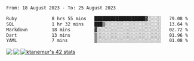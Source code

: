 <!--START_SECTION:waka-->

```txt
From: 18 August 2023 - To: 25 August 2023

Ruby             8 hrs 55 mins   ███████████████████▓░░░░░   79.08 %
SQL              1 hr 32 mins    ███▒░░░░░░░░░░░░░░░░░░░░░   13.64 %
Markdown         18 mins         ▓░░░░░░░░░░░░░░░░░░░░░░░░   02.72 %
Dart             13 mins         ▒░░░░░░░░░░░░░░░░░░░░░░░░   01.96 %
YAML             7 mins          ▒░░░░░░░░░░░░░░░░░░░░░░░░   01.08 %
```

<!--END_SECTION:waka-->
<a href="https://github.com/anuraghazra/github-readme-stats">
  <img align="left" src="https://github-readme-stats.vercel.app/api?username=Tanesan&count_private=true&show_icons=true" />
<img align="left" src="https://github-readme-stats.vercel.app/api/top-langs/?username=Tanesan" />
</a>

[![ktanemur's 42 stats](https://badge42.vercel.app/api/v2/cl1wslf6s002109l771rng2w8/stats?cursusId=21&coalitionId=62)](https://github.com/JaeSeoKim/badge42)
